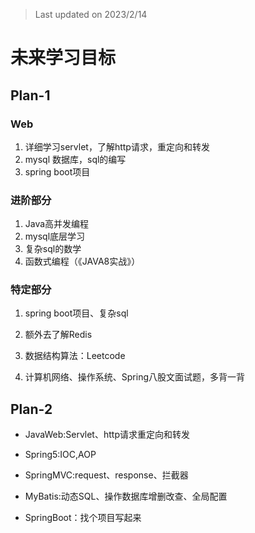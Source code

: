 > Last updated on 2023/2/14

# 未来学习目标

## Plan-1



### Web

1. 详细学习servlet，了解http请求，重定向和转发
2. mysql 数据库，sql的编写
3. spring boot项目



### 进阶部分

1. Java高并发编程
2. mysql底层学习
3. 复杂sql的数学
4. 函数式编程（《JAVA8实战》）



### 特定部分

1. spring boot项目、复杂sql
2. 额外去了解Redis
3. 数据结构算法：Leetcode

4. 计算机网络、操作系统、Spring八股文面试题，多背一背


## Plan-2

* JavaWeb:Servlet、http请求重定向和转发

* Spring5:IOC,AOP

* SpringMVC:request、response、拦截器

* MyBatis:动态SQL、操作数据库增删改查、全局配置

* SpringBoot：找个项目写起来

   







